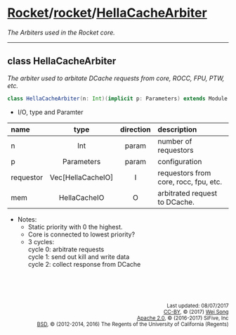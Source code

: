 [Rocket](../Readme.md)/[rocket](../rocket.md)/[HellaCacheArbiter](https://github.com/freechipsproject/rocket-chip/blob/master/src/main/scala/rocket/HellaCacheArbiter.scala)
========================
*The Arbiters used in the Rocket core.*

*****************

class HellaCacheArbiter
-------------------------
*The arbiter used to arbitate DCache requests from core, ROCC, FPU, PTW, etc.*

~~~scala
class HellaCacheArbiter(n: Int)(implicit p: Parameters) extends Module
~~~

+ I/O, type and Paramter

| name                   | type             | direction  | description                           |
| :---                   | :--:             | :--:       | :---                                  |
| n                      | Int              | param      | number of requestors                  |
| p                      | Parameters       | param      | configuration                         |
| requestor              | Vec[HellaCacheIO] | I         | requestors from core, rocc, fpu, etc. |
| mem                    | HellaCacheIO     | O          | arbitrated request to DCache.         |

+ Notes:
  + Static priority with 0 the highest.
  + Core is connected to lowest priority?
  + 3 cycles:<br>
    cycle 0: arbitrate requests<br>
    cycle 1: send out kill and write data<br>
    cycle 2: collect response from DCache


<br><br><br><p align="right">
<sub>
Last updated: 08/07/2017<br>
[CC-BY](https://creativecommons.org/licenses/by/3.0/), &copy; (2017) [Wei Song](mailto:wsong83@gmail.com)<br>
[Apache 2.0](https://github.com/freechipsproject/rocket-chip/blob/master/LICENSE.SiFive), &copy; (2016-2017) SiFive, Inc<br>
[BSD](https://github.com/freechipsproject/rocket-chip/blob/master/LICENSE.Berkeley), &copy; (2012-2014, 2016) The Regents of the University of California (Regents)
</sub>
</p>

